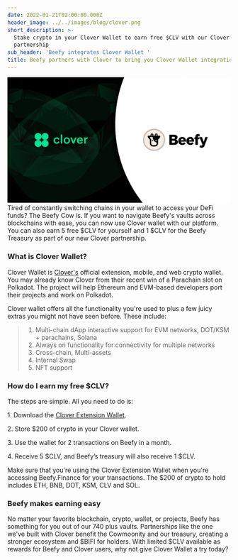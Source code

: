 ```yaml
---
date: 2022-01-21T02:00:00.000Z
header_image: ../../images/blog/clover.png
short_description: >-
  Stake crypto in your Clover Wallet to earn free $CLV with our Clover
  partnership
sub_header: 'Beefy integrates Clover Wallet '
title: Beefy partners with Clover to bring you Clover Wallet integration
---
```

![](../../images/blog/clover.png)  
Tired of constantly switching chains in your wallet to access your DeFi funds? The Beefy Cow is. If you want to navigate Beefy's vaults across blockchains with ease, you can now use Clover wallet with our platform. You can also earn 5 free $CLV for yourself and 1 $CLV for the Beefy Treasury as part of our new Clover partnership. 

### What is Clover Wallet?

Clover Wallet is [Clover's](https://clover.finance/) official extension, mobile, and web crypto wallet. You may already know Clover from their recent win of a Parachain slot on Polkadot. The project will help Ethereum and EVM-based developers port their projects and work on Polkadot.

Clover wallet offers all the functionality you're used to plus a few juicy extras you might not have seen before. These include:

> 1. Multi-chain dApp interactive support for EVM networks, DOT/KSM + parachains, Solana
> 2. Always on functionality for connectivity for multiple networks
> 3. Cross-chain, Multi-assets
> 4. Internal Swap
> 5. NFT support

### How do I earn my free $CLV?

The steps are simple. All you need to do is:

1\. Download the [Clover Extension Wallet](https://t.co/x0DXiOzk0z).

2\. Store $200 of crypto in your Clover wallet.

3\. Use the wallet for 2 transactions on Beefy in a month.

4\. Receive 5 $CLV, and Beefy’s treasury will also receive 1 $CLV.

Make sure that you're using the Clover Extension Wallet when you're accessing Beefy.Finance for your transactions. The $200 of crypto to hold includes ETH, BNB, DOT, KSM, CLV and SOL.

### Beefy makes earning easy

No matter your favorite blockchain, crypto, wallet, or projects, Beefy has something for you out of our 740 plus vaults. Partnerships like the one we've built with Clover benefit the Cowmoonity and our treasury, creating a stronger ecosystem and $BIFI for holders. With limited $CLV available as rewards for Beefy and Clover users, why not give Clover Wallet a try today?
